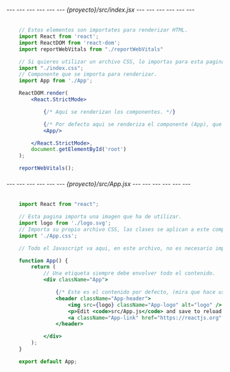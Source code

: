 ###### --- --- --- --- --- --- {proyecto}/src/index.jsx --- --- --- --- --- --- ######

<!-- Este archivo es el que se ejecuta en todas las paginas de la aplicacion, por lo que todos los componentes 
que se renderizen aqui, se mostraran en todas las paginas. -->

```jsx
	// Estos elementos son importates para renderizar HTML.
	import React from 'react';
	import ReactDOM from 'react-dom';
	import reportWebVitals from "./reportWebVitals"

	// Si quieres utilizar un archivo CSS, lo importas para esta pagina.
	import "./index.css";
	// Componente que se importa para renderizar.
	import App from './App';

	ReactDOM.render(
		<React.StrictMode>

			{/* Aqui se renderizan los componentes. */}

			{/* Por defecto aqui se renderiza el componente (App), que es (App.jsx). */}
			<App/>

		</React.StrictMode>,
		document.getElementById('root')
	);

	reportWebVitals();
```

###### --- --- --- --- --- --- {proyecto}/src/App.jsx --- --- --- --- --- --- ######

<!-- Los componentes como (App.js) son paginas individuales que se mandan a llamar y se renderizan. -->

```jsx
	import React from "react";

	// Esta pagina importa una imagen que ha de utilizar.
	import logo from './logo.svg';
	// Importa su propio archivo CSS, las clases se aplican a este componente y a todos los que renderize aqui.
	import './App.css';

	// Todo el Javascript va aqui, en este archivo, no es necesario importar archivos externos.

	function App() {
		return (
			// Una etiqueta siempre debe envolver todo el contenido.
			<div className="App">

				{/* Este es el contenido por defecto, (mira que hace uso del logotipo como src). */}
				<header className="App-header">
					<img src={logo} className="App-logo" alt="logo" />
					<p>Edit <code>src/App.js</code> and save to reload.</p>
					<a className="App-link" href="https://reactjs.org" target="_blank" rel="noopener noreferrer">Learn React</a>
				</header>

			</div>
		);
	}

	export default App;
```